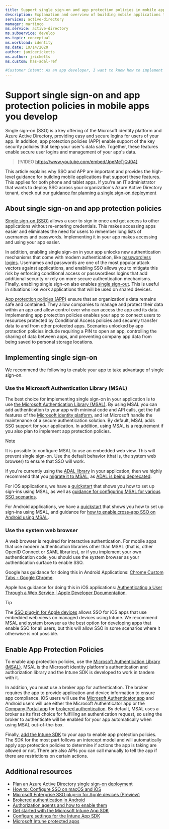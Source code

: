 ```yaml
---
title: Support single sign-on and app protection policies in mobile apps you develop
description: Explanation and overview of building mobile applications that support single sign-on and app protection policies using the Microsoft identity platform and integrating with Azure Active Directory. 
services: active-directory
manager: martinco
ms.service: active-directory
ms.subservice: develop
ms.topic: conceptual
ms.workload: identity
ms.date: 10/14/2020
author: janicericketts
ms.author: jricketts
ms.custom: has-adal-ref

#Customer intent: As an app developer, I want to know how to implement an app that supports single sign-on and app protection policies using the Microsoft identity platform and integrating with Azure Active Directory.
---
```


# Support single sign-on and app protection policies in mobile apps you develop

Single sign-on (SSO) is a key offering of the Microsoft identity platform and Azure Active Directory, providing easy and secure logins for users of your app. In addition, app protection policies (APP) enable support of the key security policies that keep your user's data safe. Together, these features enable secure user logins and management of your app's data.

> [!VIDEO https://www.youtube.com/embed/JpeMeTjQJ04]

This article explains why SSO and APP are important and provides the high-level guidance for building mobile applications that support these features. This applies for both phone and tablet apps. If you're an IT administrator that wants to deploy SSO across your organization's Azure Active Directory tenant, check out our [guidance for planning a single sign-on deployment](../manage-apps/plan-sso-deployment.md)

## About single sign-on and app protection policies

[Single sign-on (SSO)](../manage-apps/plan-sso-deployment.md) allows a user to sign in once and get access to other applications without re-entering credentials. This makes accessing apps easier and eliminates the need for users to remember long lists of usernames and passwords. Implementing it in your app makes accessing and using your app easier.

In addition, enabling single sign-on in your app unlocks new authentication mechanisms that come with modern authentication, like [passwordless logins](../authentication/concept-authentication-passwordless.md). Usernames and passwords are one of the most popular attack vectors against applications, and enabling SSO allows you to mitigate this risk by enforcing conditional access or passwordless logins that add additional security or rely on more secure authentication mechanisms. Finally, enabling single sign-on also enables [single sign-out](v2-protocols-oidc.md#single-sign-out). This is useful in situations like work applications that will be used on shared devices.

[App protection policies (APP)](/mem/intune/apps/app-protection-policy) ensure that an organization's data remains safe and contained. They allow companies to manage and protect their data within an app and allow control over who can access the app and its data. Implementing app protection policies enables your app to connect users to resources protected by Conditional Access policies and securely transfer data to and from other protected apps. Scenarios unlocked by app protection policies include requiring a PIN to open an app, controlling the sharing of data between apps, and preventing company app data from being saved to personal storage locations.

## Implementing single sign-on

We recommend the following to enable your app to take advantage of single sign-on.

### Use the Microsoft Authentication Library (MSAL)

The best choice for implementing single sign-on in your application is to use [the Microsoft Authentication Library (MSAL)](msal-overview.md). By using MSAL you can add authentication to your app with minimal code and API calls, get the full features of the [Microsoft identity platform](./index.yml), and let Microsoft handle the maintenance of a secure authentication solution. By default, MSAL adds SSO support for your application. In addition, using MSAL is a requirement if you also plan to implement app protection policies.

> [!NOTE]
> It is possible to configure MSAL to use an embedded web view. This will prevent single sign-on. Use the default behavior (that is, the system web browser) to ensure that SSO will work.

If you're currently using the [ADAL library](../azuread-dev/active-directory-authentication-libraries.md) in your application, then we highly recommend that you [migrate it to MSAL](msal-migration.md), as [ADAL is being deprecated](https://techcommunity.microsoft.com/t5/azure-active-directory-identity/update-your-applications-to-use-microsoft-authentication-library/ba-p/1257363).

For iOS applications, we have a [quickstart](quickstart-v2-ios.md) that shows you how to set up sign-ins using MSAL, as well as [guidance for configuring MSAL for various SSO scenarios](single-sign-on-macos-ios.md).

For Android applications, we have a [quickstart](quickstart-v2-android.md) that shows you how to set up sign-ins using MSAL, and guidance for [how to enable cross-app SSO on Android using MSAL](msal-android-single-sign-on.md).

### Use the system web browser

A web browser is required for interactive authentication. For mobile apps that use modern authentication libraries other than MSAL (that is, other OpenID Connect or SAML libraries), or if you implement your own authentication code, you should use the system browser as your authentication surface to enable SSO.

Google has guidance for doing this in Android Applications: [Chrome Custom Tabs - Google Chrome](https://developer.chrome.com/multidevice/android/customtabs).

Apple has guidance for doing this in iOS applications: [Authenticating a User Through a Web Service | Apple Developer Documentation](https://developer.apple.com/documentation/authenticationservices/authenticating_a_user_through_a_web_service).

> [!TIP]
> The [SSO plug-in for Apple devices](apple-sso-plugin.md) allows SSO for iOS apps that use embedded web views on managed devices using Intune. We recommend MSAL and system browser as the best option for developing apps that enable SSO for all users, but this will allow SSO in some scenarios where it otherwise is not possible.

## Enable App Protection Policies

To enable app protection policies, use the [Microsoft Authentication Library (MSAL)](msal-overview.md). MSAL is the Microsoft identity platform's authentication and authorization library and the Intune SDK is developed to work in tandem with it.

In addition, you must use a broker app for authentication. The broker requires the app to provide application and device information to ensure app compliance. iOS users will use the [Microsoft Authenticator app](https://support.microsoft.com/account-billing/sign-in-to-your-accounts-using-the-microsoft-authenticator-app-582bdc07-4566-4c97-a7aa-56058122714c) and Android users will use either the Microsoft Authenticator app or the [Company Portal app](https://play.google.com/store/apps/details?id=com.microsoft.windowsintune.companyportal) for [brokered authentication](./msal-android-single-sign-on.md). By default, MSAL uses a broker as its first choice for fulfilling an authentication request, so using the broker to authenticate will be enabled for your app automatically when using MSAL out-of-the-box.

Finally, [add the Intune SDK](/mem/intune/developer/app-sdk-get-started) to your app to enable app protection policies. The SDK for the most part follows an intercept model and will automatically apply app protection policies to determine if actions the app is taking are allowed or not. There are also APIs you can call manually to tell the app if there are restrictions on certain actions.

## Additional resources

- [Plan an Azure Active Directory single sign-on deployment](../manage-apps/plan-sso-deployment.md)
- [How to: Configure SSO on macOS and iOS](single-sign-on-macos-ios.md)
- [Microsoft Enterprise SSO plug-in for Apple devices (Preview)](apple-sso-plugin.md)
- [Brokered authentication in Android](./msal-android-single-sign-on.md)
- [Authorization agents and how to enable them](./msal-android-single-sign-on.md)
- [Get started with the Microsoft Intune App SDK](/mem/intune/developer/app-sdk-get-started)
- [Configure settings for the Intune App SDK](/mem/intune/developer/app-sdk-ios#configure-settings-for-the-intune-app-sdk)
- [Microsoft Intune protected apps](/mem/intune/apps/apps-supported-intune-apps)

